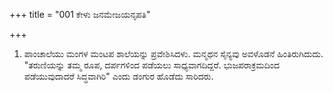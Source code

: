 +++
title = "001 ಕೇಳು ಜನಮೇಜಯನೃಪತಿ"

+++
1. ಪಾಂಚಾಲೆಯು ಮಂಗಳ ಮಂಟಪ ಶಾಲೆಯನ್ನು ಪ್ರವೇಶಿಸಿದಳು. ಮನ್ಮಥನ ಸೈನ್ಯವು ಅವಳೊಡನೆ ಹಿಂತಿರುಗಿದುದು. "ತರುಣಿಯನ್ನು ತಮ್ಮ ರೂಪ, ದರ್ಪಗಳಿಂದ ಪಡೆಯಲು ಸಾಧ್ಯವಾಗದಿದ್ದರೆ. ಭುಜಪರಾಕ್ರಮದಿಂದ ಪಡೆಯುವುದಾದರೆ ಸಿದ್ಧವಾಗಿರಿ" ಎಂದು ಡಂಗುರ ಹೊಡೆದು ಸಾರಿದರು.